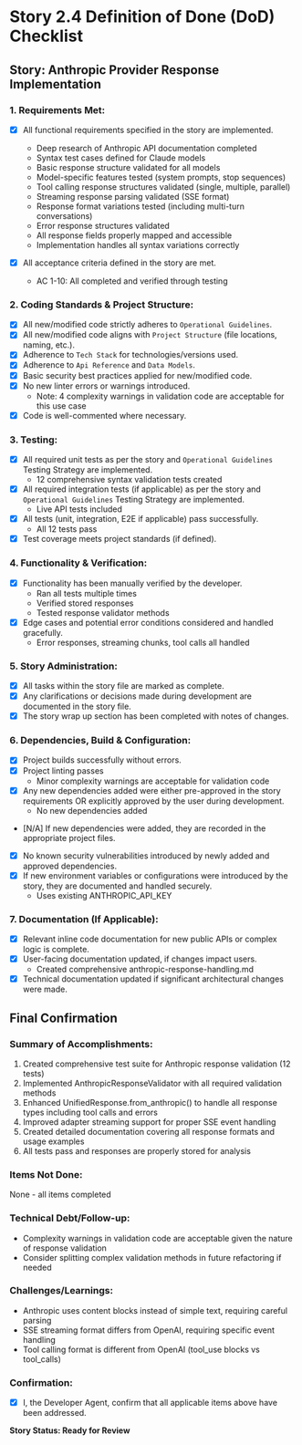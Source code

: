# Story 2.4 Definition of Done (DoD) Checklist

## Story: Anthropic Provider Response Implementation

### 1. Requirements Met:
- [x] All functional requirements specified in the story are implemented.
  - Deep research of Anthropic API documentation completed
  - Syntax test cases defined for Claude models  
  - Basic response structure validated for all models
  - Model-specific features tested (system prompts, stop sequences)
  - Tool calling response structures validated (single, multiple, parallel)
  - Streaming response parsing validated (SSE format)
  - Response format variations tested (including multi-turn conversations)
  - Error response structures validated
  - All response fields properly mapped and accessible
  - Implementation handles all syntax variations correctly

- [x] All acceptance criteria defined in the story are met.
  - AC 1-10: All completed and verified through testing

### 2. Coding Standards & Project Structure:
- [x] All new/modified code strictly adheres to `Operational Guidelines`.
- [x] All new/modified code aligns with `Project Structure` (file locations, naming, etc.).
- [x] Adherence to `Tech Stack` for technologies/versions used.
- [x] Adherence to `Api Reference` and `Data Models`.
- [x] Basic security best practices applied for new/modified code.
- [x] No new linter errors or warnings introduced.
  - Note: 4 complexity warnings in validation code are acceptable for this use case
- [x] Code is well-commented where necessary.

### 3. Testing:
- [x] All required unit tests as per the story and `Operational Guidelines` Testing Strategy are implemented.
  - 12 comprehensive syntax validation tests created
- [x] All required integration tests (if applicable) as per the story and `Operational Guidelines` Testing Strategy are implemented.
  - Live API tests included
- [x] All tests (unit, integration, E2E if applicable) pass successfully.
  - All 12 tests pass
- [x] Test coverage meets project standards (if defined).

### 4. Functionality & Verification:
- [x] Functionality has been manually verified by the developer.
  - Ran all tests multiple times
  - Verified stored responses
  - Tested response validator methods
- [x] Edge cases and potential error conditions considered and handled gracefully.
  - Error responses, streaming chunks, tool calls all handled

### 5. Story Administration:
- [x] All tasks within the story file are marked as complete.
- [x] Any clarifications or decisions made during development are documented in the story file.
- [x] The story wrap up section has been completed with notes of changes.

### 6. Dependencies, Build & Configuration:
- [x] Project builds successfully without errors.
- [x] Project linting passes
  - Minor complexity warnings are acceptable for validation code
- [x] Any new dependencies added were either pre-approved in the story requirements OR explicitly approved by the user during development.
  - No new dependencies added
- [N/A] If new dependencies were added, they are recorded in the appropriate project files.
- [x] No known security vulnerabilities introduced by newly added and approved dependencies.
- [x] If new environment variables or configurations were introduced by the story, they are documented and handled securely.
  - Uses existing ANTHROPIC_API_KEY

### 7. Documentation (If Applicable):
- [x] Relevant inline code documentation for new public APIs or complex logic is complete.
- [x] User-facing documentation updated, if changes impact users.
  - Created comprehensive anthropic-response-handling.md
- [x] Technical documentation updated if significant architectural changes were made.

## Final Confirmation

### Summary of Accomplishments:
1. Created comprehensive test suite for Anthropic response validation (12 tests)
2. Implemented AnthropicResponseValidator with all required validation methods
3. Enhanced UnifiedResponse.from_anthropic() to handle all response types including tool calls and errors
4. Improved adapter streaming support for proper SSE event handling
5. Created detailed documentation covering all response formats and usage examples
6. All tests pass and responses are properly stored for analysis

### Items Not Done:
None - all items completed

### Technical Debt/Follow-up:
- Complexity warnings in validation code are acceptable given the nature of response validation
- Consider splitting complex validation methods in future refactoring if needed

### Challenges/Learnings:
- Anthropic uses content blocks instead of simple text, requiring careful parsing
- SSE streaming format differs from OpenAI, requiring specific event handling
- Tool calling format is different from OpenAI (tool_use blocks vs tool_calls)

### Confirmation:
- [x] I, the Developer Agent, confirm that all applicable items above have been addressed.

**Story Status: Ready for Review**